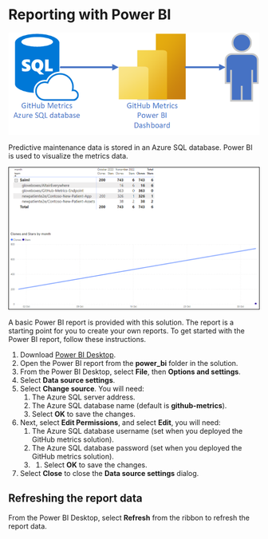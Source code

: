 # Reporting with Power BI

![The image shows Power BI Reporting](img/power-bi-report.png)

Predictive maintenance data is stored in an Azure SQL database. Power BI is used to visualize the metrics data.

![The image shows reporting with Power BI](img/power-bi-report-example.png)

A basic Power BI report is provided with this solution. The report is a starting point for you to create your own reports. To get started with the Power BI report, follow these instructions.

1. Download [Power BI Desktop](https://powerbi.microsoft.com/en-us/desktop).
1. Open the Power BI report from the **power_bi** folder in the solution.
1. From the Power BI Desktop, select **File**, then **Options and settings**.
1. Select **Data source settings**.
1. Select **Change source**. You will need:
    1. The Azure SQL server address.
    1. The Azure SQL database name (default is **github-metrics**).
    1. Select **OK** to save the changes.
1. Next, select **Edit Permissions**, and select **Edit**, you will need:
    1. The Azure SQL database username (set when you deployed the GitHub metrics solution).
    1. The Azure SQL database password (set when you deployed the GitHub metrics solution).
    1. 1. Select **OK** to save the changes.
1. Select **Close** to close the **Data source settings** dialog.

## Refreshing the report data

From the Power BI Desktop, select **Refresh** from the ribbon to refresh the report data.
